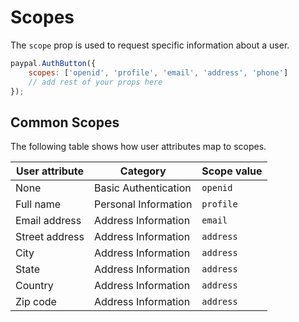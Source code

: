 # Scopes

The `scope` prop is used to request specific information about a user.

```javascript
paypal.AuthButton({
    scopes: ['openid', 'profile', 'email', 'address', 'phone']
    // add rest of your props here
});
```

## Common Scopes

The following table shows how user attributes map to scopes.

<table>
<thead>
<tr>
<th>User attribute</th>
<th>Category</th>
<th>Scope value</th>
</tr>
</thead>
<tbody>
<tr>
<td>None</td>
<td>Basic Authentication</td>
<td><code>openid</code></td>
</tr>
<tr>
<td>Full name</td>
<td>Personal Information</td>
<td><code>profile</code></td>
</tr>
<tr>
<td>Email address</td>
<td>Address Information</td>
<td><code>email</code></td>
</tr>
<tr>
<td>Street address</td>
<td>Address Information</td>
<td><code>address</code></td>
</tr>
<tr>
<td>City</td>
<td>Address Information</td>
<td><code>address</code></td>
</tr>
<tr>
<td>State</td>
<td>Address Information</td>
<td><code>address</code></td>
</tr>
<tr>
<td>Country</td>
<td>Address Information</td>
<td><code>address</code></td>
</tr>
<tr>
<td>Zip code</td>
<td>Address Information</td>
<td><code>address</code></td>
</tr>
</tbody>
</table>

